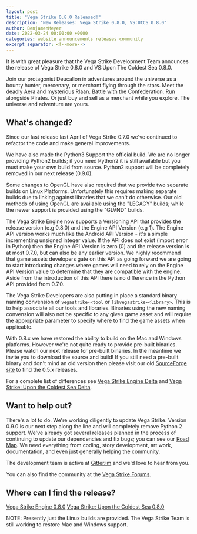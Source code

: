 ```yaml
---
layout: post
title: "Vega Strike 0.8.0 Released!"
description: "New Releases: Vega Strike 0.8.0, VS:UtCS 0.8.0"
author: BenjamenMeyer
date: 2022-03-24 00:00:00 +0000
categories: website announcements releases community
excerpt_separator: <!--more-->
---
```

It is with great pleasure that the Vega Strike Development Team announces the release of Vega Strike 0.8.0 and VS:Upon The Coldest Sea 0.8.0.
<!--more-->

Join our protagonist Deucalion in adventures around the universe as a bounty hunter, mercenary, or merchant flying through the
stars. Meet the deadly Aera and mysterious Rlaan. Battle with the Confederation. Run alongside Pirates. Or just buy and sell as a merchant while you
explore. The universe and adventure are yours.

## What's changed?

Since our last release last April of Vega Strike 0.7.0 we've continued to refactor the code and make general improvements.

We have also made the Python3 Support the official build. We are no longer providing Python2 builds; if you need Python2 it is still
available but you must make your own build from source. Python2 support will be completely removed in our next release (0.9.0).

Some changes to OpenGL have also required that we provide two separate builds on Linux Platforms. Unfortunately this requires making
separate builds due to linking against libraries that we can't do otherwise. Our old methods of using OpenGL are available using the
"LEGACY" builds; while the newer support is provided using the "GLVND" builds.

The Vega Strike Engine now supports a Versioning API that provides the release version (e.g 0.8.0) and the Engine API Version (e.g 1).
The Engine API version works much like the Android API Version - it's a simple incrementing unsigned integer value. If the API does
not exist (import error in Python) then the Engine API Version is zero (0) and the release version is at most 0.7.0, but can also
be any earlier version. We highly recommend that game assets developers gate on this API as going forward we are going to start
introducing changes where games will need to rely on the Engine API Version value to determine that they are compatible with the
engine. Aside from the introduction of this API there is no difference in the Python API provided from 0.7.0.

The Vega Strike Developers are also putting in place a standard binary naming convension of `vegastrike-<tool` or `libvegastrike-<library>`.
This is to help associate all our tools and libraries. Binaries using the new naming convension will also not be specific to any given
game asset and will require the appropriate parameter to specify where to find the game assets when applicable.

With 0.8.x we have restored the ability to build on the Mac and Windows platforms. However we're not quite ready to provide pre-built
binaries. Please watch our next release for pre-built binaries. In the meantime we invite you to download the source and build! If you
still need a pre-built binary and don't mind an old version then please visit our old [SourceForge site][sf] to find the 0.5.x releases.

For a complete list of differences see [Vega Strike Engine Delta][vsedelta] and [Vega Strike: Upon the Coldest Sea Delta][vsutcsdelta].

## Want to help out?

There's a lot to do. We're working diligently to update Vega Strike. Version 0.9.0 is our next step along the line and will completely
remove Python 2 support.  We've already got several releases planned in the process of continuing to update our dependencies and fix bugs;
you can see our [Road Map][roadmap]. We need everything from coding, story development, art work, documentation, and even just generally helping the community.

The development team is active at [Gitter.im][gitter] and we'd love to hear from you.

You can also find the community at the [Vega Strike Forums][forums].

## Where can I find the release?

[Vega Strike Engine 0.8.0][vse]
[Vega Strike: Upon the Coldest Sea 0.8.0][vsutcs]

NOTE: Presently just the Linux builds are provided. The Vega Strike Team is still working to restore Mac and Windows support.

[sf]: https://sourceforge.net/projects/vegastrike/
[gh]: https://github.com/vegastrike
[roadmap]: https://www.vega-strike.org/roadmap/
[gitter]: https://gitter.im/vegastrike/community
[forums]: https://forums.vega-strike.org/
[vse]: https://github.com/vegastrike/Vega-Strike-Engine-Source/releases/tag/v0.8.0
[vsutcs]: https://github.com/vegastrike/Assets-Production/releases/tag/v0.8.0
[vsedelta]: https://github.com/vegastrike/Vega-Strike-Engine-Source/compare/v0.7.0...v0.8.0
[vsutcsdelta]: https://github.com/vegastrike/Assets-Production/compare/v0.7.1...v0.8.0
